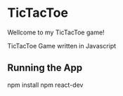 # TicTacToe

Wellcome to my TicTacToe game!

TicTacToe Game written in Javascript

## Running the App
npm install
npm react-dev
